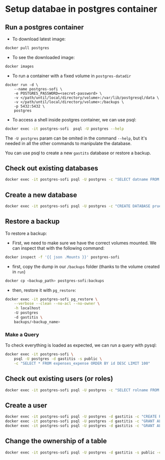 # Setup databae in postgres container

## Run a postgres container

- To download latest image:
```bash
docker pull postgres
```

- To see the downloaded image:
```bash
docker images
```

- To run a container with a fixed volume in `postgres-datadir`
```
docker run -d \
    --name postgres-sofi \
    -e POSTGRES_PASSWORD=<secret-password> \
    -v </path/until/local/directory/volume>:/var/lib/postgresql/data \
    -v </path/until/local/directory/volume>:/backups \
    -p 5432:5432 \
    postgres
```

- To access a shell inside postgres container, we can use psql:

```bash
docker exec -it postgres-sofi  psql -U postgres --help
```

The `-U postgres` param can be omited in the command `--help`, but it's needed in all
the other commands to manipulate the database.

You can use psql to create a new `gastits` database or restore a backup.

## Check out existing databases
```bash
docker exec -it postgres-sofi psql -U postgres -c "SELECT datname FROM pg_database"
```

## Create a new database

```bash
docker exec -it postgres-sofi psql -U postgres -c "CREATE DATABASE prueba"
```

## Restore a backup

To restore a backup:

- First, we need to make sure we have the correct volumes mounted. We can inspect that
with the following command:

```bash
docker inspect -f '{{ json .Mounts }}' postgres-sofi
```

- first, copy the dump in our `/backups` folder (thanks to the volume created in `run`)
```bash
docker cp <backup_path> postgres-sofi:backups
```

- then, restore it with `pg_restore`:
```bash
docker exec -it postgres-sofi pg_restore \
    --verbose --clean --no-acl --no-owner \
    -h localhost 
    -U postgres
    -d gastitis \
    backups/<backup_name>
```

### Make a Query

To check everything is loaded as expected, we can run a query with pysql:
```bash
docker exec -it postgres-sofi \
    psql -U postgres -d gastitis -s public \
    -c "SELECT * FROM expenses_expense ORDER BY id DESC LIMIT 100"
```

## Check out existing users (or roles)
```bash
docker exec -it postgres-sofi psql -U postgres -c "SELECT rolname FROM pg_roles"
```

## Create a user
```bash
docker exec -it postgres-sofi psql -U postgres -d gastitis -c "CREATE ROLE your_user WITH LOGIN PASSWORD 'your_password'"
docker exec -it postgres-sofi psql -U postgres -d gastitis -c "GRANT ALL ON DATABASE gastitis TO your_user"
docker exec -it postgres-sofi psql -U postgres -d gastitis -c "GRANT ALL ON ALL SCHEMA public TO your_user"
```

## Change the ownership of a table
```bash
docker exec -it postgres-sofi psql -U postgres -d gastitis -s public -c "ALTER TABLE bot_telegramgroup OWNER TO your_user"
```
